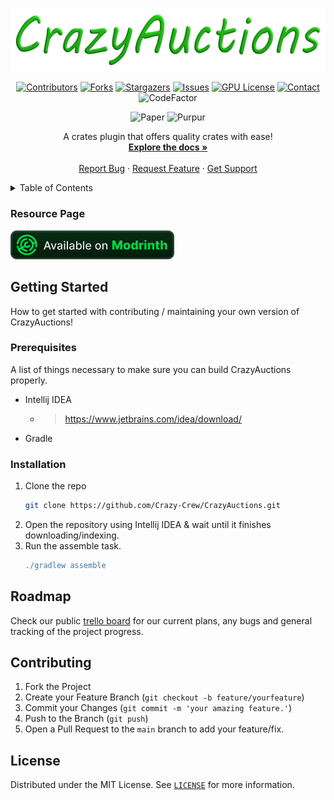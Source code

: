 <br />

<div align="center">

[![CrazyAuctions](https://raw.githubusercontent.com/RyderBelserion/Assets/main/crazycrew/webp/CrazyAuctionsBanner.webp)](https://modrinth.com/plugin/crazyauctions)

[![Contributors][contributors-shield]][contributors-url]
[![Forks][forks-shield]][forks-url]
[![Stargazers][stars-shield]][stars-url]
[![Issues][issues-shield]][issues-url]
[![GPU License][license-shield]][license-url]
[![Contact][discord-shield]][discord-url]
![CodeFactor][codefactor-shield]

![Paper](https://cdn.jsdelivr.net/gh/intergrav/devins-badges/assets/compact/supported/paper_vector.svg)
![Purpur](https://cdn.jsdelivr.net/gh/intergrav/devins-badges/assets/compact/supported/purpur_vector.svg)

  <p align="center">
    A crates plugin that offers quality crates with ease!
    <br />
    <a href="https://docs.crazycrew.us/CrazyAuctions/home"><strong>Explore the docs »</strong></a>
    <br />
    <br />
    <a href="https://github.com/Crazy-Crew/CrazyAuctions/issues">Report Bug</a>
    ·
    <a href="https://github.com/Crazy-Crew/CrazyAuctions/discussions/categories/features">Request Feature</a>
    ·
    <a href="https://discord.gg/badbones-s-live-chat-182615261403283459">Get Support</a>
  </p>
</div>

<!-- TABLE OF CONTENTS -->
<details>
  <summary>Table of Contents</summary>
  <ol>
    <li>
      <a href="#getting-started">Getting Started</a>
      <ul>
        <li><a href="#prerequisites">Prerequisites</a></li>
        <li><a href="#installation">Installation</a></li>
      </ul>
    </li>
    <li><a href="#roadmap">Roadmap</a></li>
    <li><a href="#contributing">Contributing</a></li>
    <li><a href="#license">License</a></li>
    <li><a href="#contact">Contact</a></li>
  </ol>
</details>

### Resource Page
<a href="https://modrinth.com/plugin/crazyzuctions">![Modrinth](https://raw.githubusercontent.com/intergrav/devins-badges/v3/assets/compact/available/modrinth_46h.png)</a>

## Getting Started

How to get started with contributing / maintaining your own version of CrazyAuctions!

### Prerequisites

A list of things necessary to make sure you can build CrazyAuctions properly.
* Intellij IDEA
    * > https://www.jetbrains.com/idea/download/
* Gradle

### Installation

1. Clone the repo
   ```sh
   git clone https://github.com/Crazy-Crew/CrazyAuctions.git
   ```
2. Open the repository using Intellij IDEA & wait until it finishes downloading/indexing.
3. Run the assemble task.
   ```gradle
   ./gradlew assemble
   ```

## Roadmap

Check our public [trello board](https://trello.com/b/bzQ5TwXo) for our current plans, any bugs and general tracking of the project progress.

## Contributing

1. Fork the Project
2. Create your Feature Branch (`git checkout -b feature/yourfeature`)
3. Commit your Changes (`git commit -m 'your amazing feature.'`)
4. Push to the Branch (`git push`)
5. Open a Pull Request to the `main` branch to add your feature/fix.

## License

Distributed under the MIT License. See [`LICENSE`](/LICENSE) for more information.

[discord-shield]: https://img.shields.io/discord/182615261403283459.svg?style=flat&logo=appveyor
[discord-url]: https://discord.gg/crazycrew

[contributors-shield]: https://img.shields.io/github/contributors/Crazy-Crew/CrazyAuctions.svg?style=flat&logo=appveyor
[contributors-url]: https://github.com/Crazy-Crew/CrazyAuctions/graphs/contributors
[forks-shield]: https://img.shields.io/github/forks/Crazy-Crew/CrazyAuctions.svg?style=flat&logo=appveyor
[forks-url]: https://github.com/Crazy-Crew/CrazyAuctions/network/members
[stars-shield]: https://img.shields.io/github/stars/Crazy-Crew/CrazyAuctions.svg?style=flat&logo=appveyor
[stars-url]: https://github.com/Crazy-Crew/CrazyAuctions/stargazers
[issues-shield]: https://img.shields.io/github/issues/Crazy-Crew/CrazyAuctions.svg?style=flat&logo=appveyor
[issues-url]: https://github.com/Crazy-Crew/CrazyAuctions/issues
[license-shield]: https://img.shields.io/github/license/Crazy-Crew/CrazyAuctions.svg?style=flat&logo=appveyor
[license-url]: https://github.com/Crazy-Crew/CrazyAuctions/blob/master/LICENSE

[codefactor-shield]: https://img.shields.io/codefactor/grade/github/crazy-crew/CrazyAuctions/main?style=flat&logo=appveyor